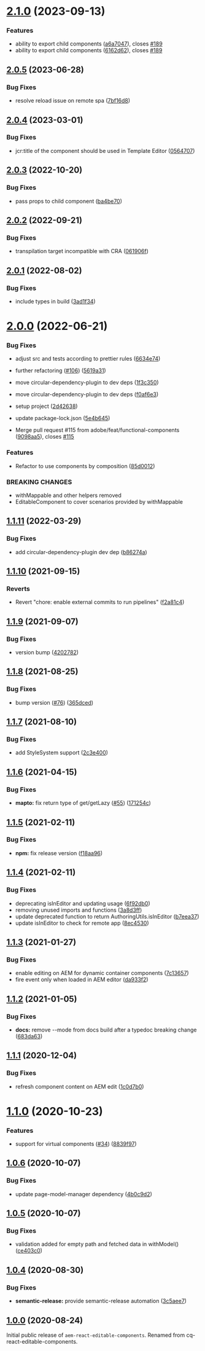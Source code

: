 # [2.1.0](https://github.com/adobe/aem-react-editable-components/compare/v2.0.5...v2.1.0) (2023-09-13)


### Features

* ability to export child components ([a6a7047](https://github.com/adobe/aem-react-editable-components/commit/a6a704785c70c7d7edaf5a77f1027cf44da761e8)), closes [#189](https://github.com/adobe/aem-react-editable-components/issues/189)
* ability to export child components ([6162d62](https://github.com/adobe/aem-react-editable-components/commit/6162d622bceaa8d00107614a9bdbe8762077d27c)), closes [#189](https://github.com/adobe/aem-react-editable-components/issues/189)

## [2.0.5](https://github.com/adobe/aem-react-editable-components/compare/v2.0.4...v2.0.5) (2023-06-28)


### Bug Fixes

* resolve reload issue on remote spa ([7bf16d8](https://github.com/adobe/aem-react-editable-components/commit/7bf16d8858c11915094939d55fe861f5ed6b22b2))

## [2.0.4](https://github.com/adobe/aem-react-editable-components/compare/v2.0.3...v2.0.4) (2023-03-01)


### Bug Fixes

* jcr:title of the component should be used in Template Editor ([0564707](https://github.com/adobe/aem-react-editable-components/commit/0564707c62104a35269c36c93754efd2799352ad))

## [2.0.3](https://github.com/adobe/aem-react-editable-components/compare/v2.0.2...v2.0.3) (2022-10-20)


### Bug Fixes

* pass props to child component ([ba4be70](https://github.com/adobe/aem-react-editable-components/commit/ba4be703d281a8c71df721be27b73127500867a5))

## [2.0.2](https://github.com/adobe/aem-react-editable-components/compare/v2.0.1...v2.0.2) (2022-09-21)


### Bug Fixes

* transpilation target incompatible with CRA ([061906f](https://github.com/adobe/aem-react-editable-components/commit/061906f731f477c249e94b7ba120e8f389f742c9))

## [2.0.1](https://github.com/adobe/aem-react-editable-components/compare/v2.0.0...v2.0.1) (2022-08-02)


### Bug Fixes

* include types in build ([3ad1f34](https://github.com/adobe/aem-react-editable-components/commit/3ad1f340af65bf3fa7d72387e4b262472a71b362))

# [2.0.0](https://github.com/adobe/aem-react-editable-components/compare/v1.1.11...v2.0.0) (2022-06-21)


### Bug Fixes

* adjust src and tests according to prettier rules ([6634e74](https://github.com/adobe/aem-react-editable-components/commit/6634e746c9a806f8b64cfb3c3ab2cfba3b18719c))
* further refactoring ([#106](https://github.com/adobe/aem-react-editable-components/issues/106)) ([5619a31](https://github.com/adobe/aem-react-editable-components/commit/5619a31898646e0fe83565b89afdf5b72dc25884))
* move circular-dependency-plugin to dev deps ([1f3c350](https://github.com/adobe/aem-react-editable-components/commit/1f3c3509599f9ae2bd70449ec93b7c47fe1aa79b))
* move circular-dependency-plugin to dev deps ([f0af6e3](https://github.com/adobe/aem-react-editable-components/commit/f0af6e383e0c5a854e6894d32558898a49298260))
* setup project ([2d42638](https://github.com/adobe/aem-react-editable-components/commit/2d42638aff36a9ef6662afafbc8d4b03b3ed6d80))
* update package-lock.json ([5e4b645](https://github.com/adobe/aem-react-editable-components/commit/5e4b645bde12e007d5de549a422a157d64929517))


* Merge pull request #115 from adobe/feat/functional-components ([9098aa5](https://github.com/adobe/aem-react-editable-components/commit/9098aa5a43549063553a037eeedee8c4792f8686)), closes [#115](https://github.com/adobe/aem-react-editable-components/issues/115)


### Features

* Refactor to use components by composition ([85d0012](https://github.com/adobe/aem-react-editable-components/commit/85d00122a1fe56dfee202905520554dfdc9ba2ea))


### BREAKING CHANGES

* withMappable and other helpers removed
* EditableComponent to cover scenarios provided by withMappable

## [1.1.11](https://github.com/adobe/aem-react-editable-components/compare/v1.1.10...v1.1.11) (2022-03-29)


### Bug Fixes

* add circular-dependency-plugin dev dep ([b86274a](https://github.com/adobe/aem-react-editable-components/commit/b86274a8b3f3b8f70dfbdf3251b96ecac272c50e))

## [1.1.10](https://github.com/adobe/aem-react-editable-components/compare/v1.1.9...v1.1.10) (2021-09-15)


### Reverts

* Revert "chore: enable external commits to run pipelines" ([f2a81c4](https://github.com/adobe/aem-react-editable-components/commit/f2a81c463f47ac2231746dc217aef1c0e02368bb))

## [1.1.9](https://github.com/adobe/aem-react-editable-components/compare/v1.1.8...v1.1.9) (2021-09-07)


### Bug Fixes

* version bump ([4202782](https://github.com/adobe/aem-react-editable-components/commit/4202782a01cf7b50256498f92313d3246c44d1ba))

## [1.1.8](https://github.com/adobe/aem-react-editable-components/compare/v1.1.7...v1.1.8) (2021-08-25)


### Bug Fixes

* bump version ([#76](https://github.com/adobe/aem-react-editable-components/issues/76)) ([365dced](https://github.com/adobe/aem-react-editable-components/commit/365dcedfe8e2f17fedd280da4a76fa456646c198))

## [1.1.7](https://github.com/adobe/aem-react-editable-components/compare/v1.1.6...v1.1.7) (2021-08-10)


### Bug Fixes

* add StyleSystem support ([2c3e400](https://github.com/adobe/aem-react-editable-components/commit/2c3e400930cdf4fdffc3f49512bcb6a2fa8c06bb))

## [1.1.6](https://github.com/adobe/aem-react-editable-components/compare/v1.1.5...v1.1.6) (2021-04-15)


### Bug Fixes

* **mapto:** fix return type of get/getLazy  ([#55](https://github.com/adobe/aem-react-editable-components/issues/55)) ([171254c](https://github.com/adobe/aem-react-editable-components/commit/171254cdb357291c9c625c698dbb1efe495cb8f4))

## [1.1.5](https://github.com/adobe/aem-react-editable-components/compare/v1.1.4...v1.1.5) (2021-02-11)


### Bug Fixes

* **npm:** fix release version ([f18aa96](https://github.com/adobe/aem-react-editable-components/commit/f18aa9603e3331772ee5762670a5729c1d4cf2a6))

## [1.1.4](https://github.com/adobe/aem-react-editable-components/compare/v1.1.3...v1.1.4) (2021-02-11)


### Bug Fixes

* deprecating isInEditor and updating usage ([6f92db0](https://github.com/adobe/aem-react-editable-components/commit/6f92db0a703b13949a761e16520d049ebb7e8e26))
* removing unused imports and functions ([3a8d3ff](https://github.com/adobe/aem-react-editable-components/commit/3a8d3ffaae558293547cc9c9e01daa2fea7c8a32))
* update deprecated function to return AuthoringUtils.isInEditor ([b7eea37](https://github.com/adobe/aem-react-editable-components/commit/b7eea37b064a124a436113418929d40385a422bb))
* update isInEditor to check for remote app ([8ec4530](https://github.com/adobe/aem-react-editable-components/commit/8ec4530b3769ee2a30c0cc97070ef1d1b2028c33))

## [1.1.3](https://github.com/adobe/aem-react-editable-components/compare/v1.1.2...v1.1.3) (2021-01-27)


### Bug Fixes

* enable editing on AEM for dynamic container components ([7c13657](https://github.com/adobe/aem-react-editable-components/commit/7c1365787f2d39d681a594437bcec5ead9ced80e))
* fire event only when loaded in AEM editor ([da933f2](https://github.com/adobe/aem-react-editable-components/commit/da933f2e139f158cd5200f70034afdf0a1fb9f67))

## [1.1.2](https://github.com/adobe/aem-react-editable-components/compare/v1.1.1...v1.1.2) (2021-01-05)


### Bug Fixes

* **docs:** remove --mode from docs build after a typedoc breaking change ([683da63](https://github.com/adobe/aem-react-editable-components/commit/683da63c499ffdcdc6f2cfa3067fe72eee56bd6b))

## [1.1.1](https://github.com/adobe/aem-react-editable-components/compare/v1.1.0...v1.1.1) (2020-12-04)


### Bug Fixes

* refresh component content on AEM edit ([1c0d7b0](https://github.com/adobe/aem-react-editable-components/commit/1c0d7b0dcc355a25bbccc0b5bc9e3eb348ed24cd))

# [1.1.0](https://github.com/adobe/aem-react-editable-components/compare/v1.0.6...v1.1.0) (2020-10-23)


### Features

* support for virtual components ([#34](https://github.com/adobe/aem-react-editable-components/issues/34)) ([8839f97](https://github.com/adobe/aem-react-editable-components/commit/8839f97b847e3b1bd8dc6d5694acaf63ab09f72d))

## [1.0.6](https://github.com/adobe/aem-react-editable-components/compare/v1.0.5...v1.0.6) (2020-10-07)


### Bug Fixes

* update page-model-manager dependency ([4b0c9d2](https://github.com/adobe/aem-react-editable-components/commit/4b0c9d255d7e60da786f8c8b000fc496153a5014))

## [1.0.5](https://github.com/adobe/aem-react-editable-components/compare/v1.0.4...v1.0.5) (2020-10-07)


### Bug Fixes

* validation added for empty path and fetched data in withModel() ([ce403c0](https://github.com/adobe/aem-react-editable-components/commit/ce403c060593c08cadf5c606882dd60016e9f14a))

## [1.0.4](https://github.com/adobe/aem-react-editable-components/compare/v1.0.3...v1.0.4) (2020-08-30)


### Bug Fixes

* **semantic-release:** provide semantic-release automation ([3c5aee7](https://github.com/adobe/aem-react-editable-components/commit/3c5aee71056105bc3ca1cc3a0f51ae1dc141192f))

## [1.0.0](https://github.com/adobe/aem-react-editable-components/releases/tag/v1.0.0) (2020-08-24)

Initial public release of `aem-react-editable-components`. Renamed from cq-react-editable-components.
